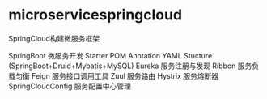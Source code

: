 # microservicespringcloud

SpringCloud构建微服务框架

SpringBoot 微服务开发
Starter POM
Anotation
YAML
Stucture (SpringBoot+Druid+Mybatis+MySQL)
Eureka 服务注册与发现
Ribbon 服务负载匀衡
Feign 服务接口调用工具
Zuul 服务路由
Hystrix 服务熔断器
SpringCloudConfig 服务配置中心管理
